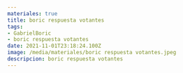 ```yaml
---
materiales: true
title: boric respuesta votantes
tags:
- GabrielBoric
- boric respuesta votantes
date: 2021-11-01T23:18:24.100Z
image: /media/materiales/boric respuesta votantes.jpeg
descripcion: boric respuesta votantes
---
```

